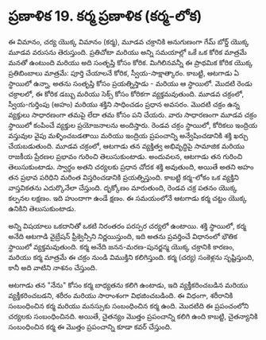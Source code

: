 # ప్రణాళిక 19. కర్మ ప్రణాళిక (కర్మ-లోక)

ఈ విమానం, చర్య యొక్క విమానం (కర్మ), మూడవ చక్రానికి అనుగుణంగా గేమ్ బోర్డ్ యొక్క మూడవ వరుసను తెరుస్తుంది. ప్రతిచోటా మరియు అన్ని సమయాల్లో ఒకే ఒక కోరిక మాత్రమే మనతో ఉంటుంది మరియు అది సంతృప్తి కోసం కోరిక. మిగిలినవన్నీ ఈ ప్రాథమిక కోరిక యొక్క ప్రతిబింబాలు మాత్రమే: పూర్తి చేయాలనే కోరిక, స్వీయ-సాక్షాత్కారం. కాబట్టి, ఆటగాడు ఏ స్థాయిలో ఉన్నా, అతను సంతృప్తి కోసం ప్రయత్నిస్తాడు - మరియు ఆ స్థాయిలో. మొదటి రెండు చక్రాలలో, ఈ కోరిక డబ్బు మరియు సెక్స్ కోసం కోరికగా వ్యక్తమవుతుంది. మూడవ చక్రంలో, స్వీయ-గుర్తింపు (అహం) మరియు శక్తిని సాధించడం ప్రధాన అవసరం. మొదటి చక్రం ఉన్న వ్యక్తులు సాధారణంగా తమపై లేదా తమ కోసం పని చేయరు. వారు సాధారణంగా మూడవ చక్రం స్థాయిలో కంపించే వ్యక్తుల ప్రయోజనాలను అందిస్తారు. రెండవ చక్రం స్థాయిలో, కోరికలు ఇంద్రియ వస్తువుల వైపు మళ్ళించబడతాయి మరియు ఇంద్రియ ప్రపంచాన్ని అన్వేషించడానికి శక్తి ఖర్చు చేయబడుతుంది. మూడవ చక్రంలో, ఆటగాడు తన వ్యక్తిత్వ అభివృద్ధిపై సామాజిక మరియు రాజకీయ ప్రేరణల ప్రభావం గురించి తెలుసుకుంటాడు. అందువలన, ఆటగాడు తన గురించి తెలుసుకుంటాడు. స్వార్థం అతని చర్యలకు ప్రధాన చోదక శక్తి అవుతుంది, అయితే అతని అహం తన ప్రభావ పరిధిని మరింత విస్తరించడానికి ప్రయత్నిస్తుంది. కాబట్టి కర్మ-లోకం ఒక వ్యక్తిని వాస్తవికతను ఎదుర్కొనేలా చేస్తుంది. దృక్కోణం మారుతుంది, రెండవ చక్ర పతనం యొక్క కల్పనల లక్షణం. ఇది హుందాగా ఉండే క్షణం. ఈ సమయంలోనే ఆటగాడు కర్మ చట్టం యొక్క ఉనికిని తెలుసుకుంటాడు.

అన్ని విషయాలు ఒకదానితో ఒకటి నిరంతరం పరస్పర చర్యలో ఉంటాయి. శక్తి స్థాయిలో, కర్మ అనేది ఆటగాడి వైబ్రేషన్ ఫ్రీక్వెన్సీని నిర్ణయిస్తుంది, ఇది అతను ప్రవర్తించే విధానంలో భౌతిక స్థాయిలో వ్యక్తమవుతుంది. కర్మ అనేది జనన-మరణ-పునర్జన్మ యొక్క చక్రానికి కారణం, మరియు కర్మ మాత్రమే ఈ చక్రం నుండి విముక్తిని కలిగిస్తుంది. కర్మ (చర్య) సంకెళ్లను సృష్టిస్తుంది, కానీ అది వాటిని నాశనం చేస్తుంది.

ఆటగాడు తన "నేను" కోసం కర్మ బాధ్యతను కలిగి ఉంటాడు, ఇది వ్యక్తీకరించబడిన మరియు వ్యక్తీకరించబడని, శరీరం మరియు సారాంశంగా విభజించబడింది. ఈ విధంగా, శరీరానికి సంబంధించిన కర్మ మరియు మనస్సుకు సంబంధించిన కర్మ ఉంది. మొదటిది ఈ ప్రపంచంలోని చర్యలకు సంబంధించినది. అయితే, చైతన్యం మొత్తం ప్రపంచాన్ని కలిగి ఉంది కాబట్టి, చైతన్యానికి సంబంధించిన కర్మ ఈ మొత్తం ప్రపంచాన్ని కూడా కవర్ చేస్తుంది.
